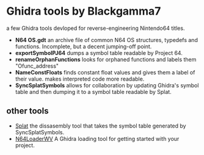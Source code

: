 # Ghidra tools by Blackgamma7

a few Ghidra tools devloped for reverse-engineering Nintendo64 titles.

* **N64 OS.gdt** an archive file of common N64 OS structures, typedefs and functions. Incomplete, but a decent jumping-off point.
* **exportSymbolPJ64** dumps a symbol table readable by Project 64.
* **renameOrphanFunctions** looks for orphaned functions and labels them "Ofunc_address"
* **NameConstFloats** finds constant float values and gives them a label of their value. makes interpreted code more readable.
* **SyncSplatSymbols** allows for collaboration by updating Ghidra's symbol table and then dumping it to a symbol table readable by Splat.

## other tools
* [Splat](https://github.com/ethteck/splat) the dissasembly tool that takes the symbol table generated by SyncSplatSymbols.
* [N64LoaderWV](https://github.com/zeroKilo/N64LoaderWV) A Ghidra loading tool for getting started with your project.
